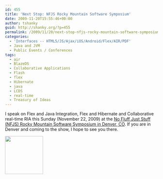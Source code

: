 ```yaml
---
id: 455
title: 'Next Stop: NFJS Rocky Mountain Software Symposium'
date: 2009-11-20T15:55:46+00:00
author: tshanky
guid: http://shanky.org/?p=455
permalink: /2009/11/20/next-stop-nfjs-rocky-mountain-software-symposium/
categories:
  - 'Interfaces -- HTML5/JS/Ajax/iOS/Android/Flex/AIR/PDF'
  - Java and JVM
  - Public Events / Conferences
tags:
  - air
  - BlazeDS
  - Collaborative Applications
  - Flash
  - flex
  - Hibernate
  - java
  - LCDS
  - real-time
  - Treasury of Ideas
---
```

I speak on Flex and Java Integration, Flex and Hibernate and Collaborative real-time RIA this Sunday (November 22, 2009) at the <a title="NFJS Rocky Mountain Software Symposium" href="http://www.nofluffjuststuff.com/conference/denver/2009/11/home" target="_blank">No Fluff Just Stuff (NFJS) Rocky Mountain Software Symposium in Denver, CO</a>. If you are in Denver and coming to the show, I hope to see you there.

<img class="alignnone" src="http://shanky.org/wp-content/uploads/2009/11/NFJS_125x125_spkr.jpg" alt="" width="125" height="125" />